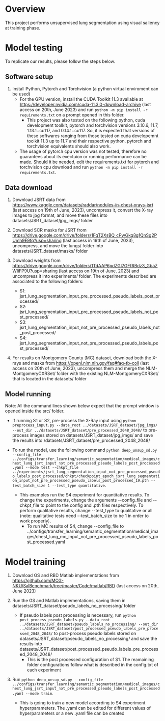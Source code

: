 # Overview
This project performs unsupervised lung segmentation using visual saliency at training phase.
# Model testing
To replicate our results, please follow the steps below.
## Software setup
1. Install Python, Pytorch and Torchvision (a python virtual enviroment can be used)
	- For the GPU version, install the CUDA Toolkit 11.3 available at https://developer.nvidia.com/cuda-11.3.0-download-archive (last access on 20th, June 2023) and run `python -m pip install -r requirements.txt` on a prompt opened in this folder.
		- This project was also tested on the following python, cuda development toolkit, pytorch and torchvision versions 3.10.6, 11.7, 1.13.1+cu117, and 0.14.1+cu117. So, it is expected that versions of these softwares ranging from those tested on cuda developemnt toolkit 11.3 up to 11.7 and their respective python, pytorch and torchvision equivalents should also work. 
	- The usage of pytorch cpu version was not tested, therefore no guarantees about its exectuion or running performance can be made. Should it be needed, edit the requirements.txt for pytorch and torchvision cpu download and run `python -m pip install -r requirements.txt`. 
	
## Data download
1. Download JSRT data from https://www.kaggle.com/datasets/raddar/nodules-in-chest-xrays-jsrt (last access on 19th of June, 2023), uncompress it, convert the X-ray images to jpg format, and move these files into datasets/JSRT_dataset/jpg_imgs/ folder

2. Download SCR masks for JSRT from https://drive.google.com/drive/folders/1FqT2XsBQ_cPwGkq8g1QnSg2PUmh9E9fq?usp=sharing (last access in 19th of June, 2023), uncompress, and move the lungs/ folder into datasets/JSRT_dataset/masks/ folder

3. Download weights from https://drive.google.com/drive/folders/1TdAAP6pdZGI7GFfRBdz3_GbaZWIiFP9U?usp=sharing  (last access on 19th of June, 2023) and uncompress it into experiments/ folder. The experiments described are associated to the following folders:
	- S1: jsrt_lung_segmentation_input_pre_processed_pseudo_labels_post_processed/
	- S2: jsrt_lung_segmentation_input_pre_processed_pseudo_labels_not_post_processed/
	- S3: jsrt_lung_segmentation_input_not_pre_processed_pseudo_labels_not_post_processed/ 
	- S4: jsrt_lung_segmentation_input_not_pre_processed_pseudo_labels_post_processed/

4. For results on Montgomery County (MC) dataset, download both the X-rays and masks from https://openi.nlm.nih.gov/faq#faq-tb-coll (last access on 20th of June, 2023), uncompress them and merge the NLM-MontgomeryCXRSet/ folder with the existing NLM-MontgomeryCXRSet/ that is located in the datasets/ folder

	
## Model running
Note: All the command lines shown below expect that the prompt window is opened inside the src/ folder. 

- If running S1 or S2, pre-process the X-Ray input using `python preprocess_input.py --data_root ../datasets/JSRT_dataset/jpg_imgs/ --out_dir ../datasets/JSRT_dataset/pre_processed_2048_2048/` to pre-process images stored on datasets/JSRT_dataset/jpg_imgs/ and save the results into /datasets/JSRT_dataset/pre_processed_2048_2048/

- To run the model, use the following command `python deep_unsup_sd.py --config_file ../configs/transfer_learning/semantic_segmentation/medical_images/chest_lung_jsrt_input_not_pre_processed_pseudo_labels_post_processed.yaml --mode test --chkpt_file ../experiments/jsrt_lung_segmentation_input_not_pre_processed_pseudo_labels_post_processed/chkpt/checkpoint_epoch_jsrt_lung_segmentation_input_not_pre_processed_pseudo_labels_post_processed_19.pth --test_batch_size 1 --test_type quantitative`.
	
	- This examples run the S4 experiment for quantitative results. To change the experiments, change the arguments --config_file and --chkpt_file to point to the config and .pth files respectively. To perform qualitative results, change --test_type to qualitative or all (note: qualitative tests need --test_batch_size to be 1 in order to work properly).
		- To run MC results of S4, change --config_file to ../configs/transfer_learning/semantic_segmentation/medical_images/chest_lung_mc_input_not_pre_processed_pseudo_labels_post_processed.yaml

# Model training
1.  Download GS and RBD Matlab implementations from https://github.com/MCG-NKU/SalBenchmark/tree/master/Code/matlab/RBD (last access on 20th, June 2023)
2. Run the GS and Matlab implementations, saving them in datasets/JSRT_dataset/pseudo_labels_no_processing/ folder
	- If pseudo labels post processing is necessary, run `python post_process_pseudo_labels.py --data_root ../datasets/JSRT_dataset/pseudo_labels_no_processing/ --out_dir ../datasets/JSRT_dataset/post_processed_pseudo_labels_pre_processed_2048_2048/` to post-process pseudo labels stored on datasets/JSRT_dataset/pseudo_labels_no_processing/ and save the results into datasets/JSRT_dataset/post_processed_pseudo_labels_pre_processed_2048_2048/
		- This is the post processed configuration of S1. The reamaining folder configurations follow what is described in the config.txt of each experiment

3. Run `python deep_unsup_sd.py --config_file ../configs/transfer_learning/semantic_segmentation/medical_images/chest_lung_jsrt_input_not_pre_processed_pseudo_labels_post_processed.yaml --mode train`.
	- This is going to train a new model according to S4 experiment hyperparameters. The .yaml can be edited for different values of hyperparameters or a new .yaml file can be created
